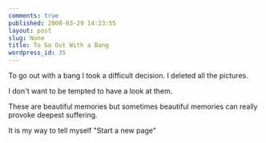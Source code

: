 ```yaml
---
comments: true
published: 2008-03-29 14:23:55
layout: post
slug: None
title: To Go Out With a Bang
wordpress_id: 35
---
```


To go out with a bang I took a difficult decision. I deleted all the pictures.

I don't want to be tempted to have a look at them.

These are beautiful memories but sometimes beautiful memories can really provoke deepest suffering.

It is my way to tell myself "Start a new page" 
